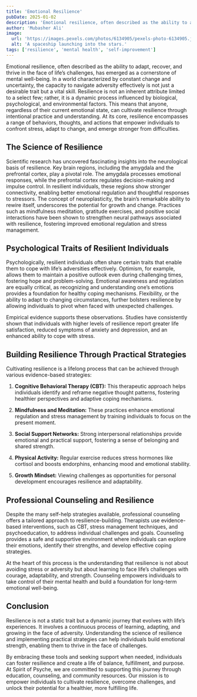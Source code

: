 ```yaml
---
title: 'Emotional Resilience'
pubDate: 2025-01-02
description: 'Emotional resilience, often described as the ability to adapt, recover, and thrive in the face of life’s challenges'
author: 'Mubasher Ali'
image:
  url: 'https://images.pexels.com/photos/6134905/pexels-photo-6134905.jpeg?auto=compress&cs=tinysrgb&w=1260&h=750&dpr=1'
  alt: 'A spaceship launching into the stars.'
tags: ['resilience', 'mental health', 'self-improvement']
---
```


Emotional resilience, often described as the ability to adapt, recover, and thrive in the face of life’s challenges, has emerged as a cornerstone of mental well-being. In a world characterized by constant change and uncertainty, the capacity to navigate adversity effectively is not just a desirable trait but a vital skill. Resilience is not an inherent attribute limited to a select few; rather, it is a dynamic process influenced by biological, psychological, and environmental factors. This means that anyone, regardless of their current emotional state, can cultivate resilience through intentional practice and understanding. At its core, resilience encompasses a range of behaviors, thoughts, and actions that empower individuals to confront stress, adapt to change, and emerge stronger from difficulties.

## The Science of Resilience

Scientific research has uncovered fascinating insights into the neurological basis of resilience. Key brain regions, including the amygdala and the prefrontal cortex, play a pivotal role. The amygdala processes emotional responses, while the prefrontal cortex regulates decision-making and impulse control. In resilient individuals, these regions show stronger connectivity, enabling better emotional regulation and thoughtful responses to stressors. The concept of neuroplasticity, the brain’s remarkable ability to rewire itself, underscores the potential for growth and change. Practices such as mindfulness meditation, gratitude exercises, and positive social interactions have been shown to strengthen neural pathways associated with resilience, fostering improved emotional regulation and stress management.

## Psychological Traits of Resilient Individuals

Psychologically, resilient individuals often share certain traits that enable them to cope with life’s adversities effectively. Optimism, for example, allows them to maintain a positive outlook even during challenging times, fostering hope and problem-solving. Emotional awareness and regulation are equally critical, as recognizing and understanding one’s emotions provides a foundation for healthy coping mechanisms. Flexibility, or the ability to adapt to changing circumstances, further bolsters resilience by allowing individuals to pivot when faced with unexpected challenges. 

Empirical evidence supports these observations. Studies have consistently shown that individuals with higher levels of resilience report greater life satisfaction, reduced symptoms of anxiety and depression, and an enhanced ability to cope with stress.

## Building Resilience Through Practical Strategies

Cultivating resilience is a lifelong process that can be achieved through various evidence-based strategies:

1. **Cognitive Behavioral Therapy (CBT):** This therapeutic approach helps individuals identify and reframe negative thought patterns, fostering healthier perspectives and adaptive coping mechanisms.

2. **Mindfulness and Meditation:** These practices enhance emotional regulation and stress management by training individuals to focus on the present moment.

3. **Social Support Networks:** Strong interpersonal relationships provide emotional and practical support, fostering a sense of belonging and shared strength.

4. **Physical Activity:** Regular exercise reduces stress hormones like cortisol and boosts endorphins, enhancing mood and emotional stability.

5. **Growth Mindset:** Viewing challenges as opportunities for personal development encourages resilience and adaptability.

## Professional Counseling and Resilience

Despite the many self-help strategies available, professional counseling offers a tailored approach to resilience-building. Therapists use evidence-based interventions, such as CBT, stress management techniques, and psychoeducation, to address individual challenges and goals. Counseling provides a safe and supportive environment where individuals can explore their emotions, identify their strengths, and develop effective coping strategies. 

At the heart of this process is the understanding that resilience is not about avoiding stress or adversity but about learning to face life’s challenges with courage, adaptability, and strength. Counseling empowers individuals to take control of their mental health and build a foundation for long-term emotional well-being.

## Conclusion

Resilience is not a static trait but a dynamic journey that evolves with life’s experiences. It involves a continuous process of learning, adapting, and growing in the face of adversity. Understanding the science of resilience and implementing practical strategies can help individuals build emotional strength, enabling them to thrive in the face of challenges. 

By embracing these tools and seeking support when needed, individuals can foster resilience and create a life of balance, fulfillment, and purpose. At Spirit of Psyche, we are committed to supporting this journey through education, counseling, and community resources. Our mission is to empower individuals to cultivate resilience, overcome challenges, and unlock their potential for a healthier, more fulfilling life.
